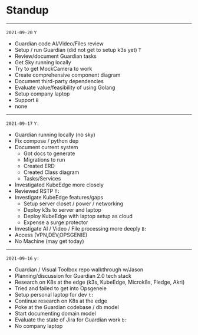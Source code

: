 # Standup

---
`2021-09-20`
`Y`
- Guardian code AI/Video/Files review
- Setup / run Guardian (did not get to setup k3s yet)
`T`
- Review/document Guardian tasks
- Get Sky running locally
- Try to get MockCamera to work
- Create comprehensive component diagram
- Document third-party dependencies
- Evaluate value/feasibility of using Golang
- Setup company laptop
- Support
`B`
- none

---
`2021-09-17`
`Y:`
- Guardian running locally (no sky)
- Fix compose / python dep
- Document current system
  - Got docs to generate
  - Migrations to run
  - Created ERD
  - Created Class diagram
  - Tasks/Services
- Investigated KubeEdge more closely
- Reviewed RSTP
`T:`
- Investigate KubeEdge features/gaps
  - Setup server closet / power / networking
  - Deploy k3s to server and laptop
  - Deploy KubeEdge with laptop setup as cloud
  - Expense a surge protector
- Investigate AI / Video / File processing more deeply
`B:`
- Access (VPN,DEV,OPSGENIE)
- No Machine (may get today)

---
`2021-09-16`
`y:`
- Guardian / Visual Toolbox repo walkthrough w/Jason
- Planning/discussion for Guardian 2.0 tech stack
- Research on K8s at the edge (k3s, KubeEdge, Microk8s, Fledge, Akri)
- Tried and failed to get into Opsgeneie
- Setup personal laptop for dev
`t:`
- Continue research on K8s at the edge
- Poke at the Guardian codebase / db model
- Start documenting domain model
- Evaluate the state of Jira for Guardian work
`b:`
- No company laptop
